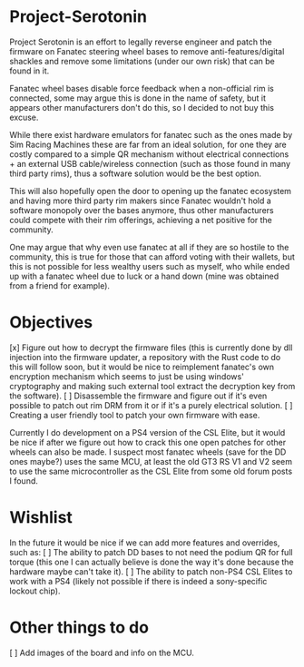 # Project-Serotonin

Project Serotonin is an effort to legally reverse engineer and patch the firmware on Fanatec steering wheel bases to remove anti-features/digital shackles and remove some limitations (under our own risk) that can be found in it.

Fanatec wheel bases disable force feedback when a non-official rim is connected, some may argue this is done in the name of safety, but it appears other manufacturers don't do this, so I decided to not buy this excuse.

While there exist hardware emulators for fanatec such as the ones made by Sim Racing Machines these are far from an ideal solution, for one they are costly compared to a simple QR mechanism without electrical connections + an external USB cable/wireless connection (such as those found in many third party rims), thus a software solution would be the best option.

This will also hopefully open the door to opening up the fanatec ecosystem and having more third party rim makers since Fanatec wouldn't hold a software monopoly over the bases anymore, thus other manufacturers could compete with their rim offerings, achieving a net positive for the community.

One may argue that why even use fanatec at all if they are so hostile to the community, this is true for those that can afford voting with their wallets, but this is not possible for less wealthy users such as myself, who while ended up with a fanatec wheel due to luck or a hand down (mine was obtained from a friend for example).

# Objectives

[x] Figure out how to decrypt the firmware files (this is currently done by dll injection into the firmware updater, a repository with the Rust code to do this will follow soon, but it would be nice to reimplement fanatec's own encryption mechanism which seems to just be using windows' cryptography and making such external tool extract the decryption key from the software).
[ ] Disassemble the firmware and figure out if it's even possible to patch out rim DRM from it or if it's a purely electrical solution.
[ ] Creating a user friendly tool to patch your own firmware with ease.

Currently I do development on a PS4 version of the CSL Elite, but it would be nice if after we figure out how to crack this one open patches for other wheels can also be made. I suspect most fanatec wheels (save for the DD ones maybe?) uses the same MCU, at least the old GT3 RS V1 and V2 seem to use the same microcontroller as the CSL Elite from some old forum posts I found.

# Wishlist

In the future it would be nice if we can add more features and overrides, such as:
[ ] The ability to patch DD bases to not need the podium QR for full torque (this one I can actually believe is done the way it's done because the hardware maybe can't take it).
[ ] The ability to patch non-PS4 CSL Elites to work with a PS4 (likely not possible if there is indeed a sony-specific lockout chip).

# Other things to do
[ ] Add images of the board and info on the MCU.

